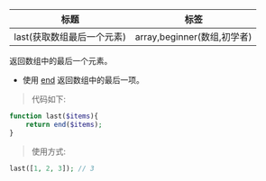 | 标题                       | 标签                        |
| -------------------------- | --------------------------- |
| last(获取数组最后一个元素) | array,beginner(数组,初学者) |

返回数组中的最后一个元素。

- 使用 [end](https://www.php.net/manual/en/function.end.php) 返回数组中的最后一项。

> 代码如下:

```php
function last($items){
    return end($items);
}
```

> 使用方式:

```php
last([1, 2, 3]); // 3
```